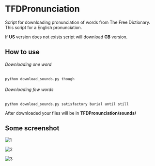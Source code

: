 TFDPronunciation
================

Script for downloading pronunciation of words from The Free Dictionary. This
script for a English pronunciation.

If **US** version does not exists script will download **GB** version.

How to use
----------

###### Downloading one word
    python download_sounds.py though

###### Downloading few words
    python download_sounds.py satisfactory burial until still

After downloaded your files will be in **TFDPronunciation/sounds/**

Some screenshot
---------------

![1](https://lh3.googleusercontent.com/-kI3vBrKKv_g/UOhaHFZDZbI/AAAAAAAAAhY/Bw8Wsmvs_9Y/s782/jeden_wyraz.png)

![2](https://lh5.googleusercontent.com/-TUanjlMRq0I/UOhaH344FNI/AAAAAAAAAhc/NvYjc68dwXk/s546/jeden_wyraz_istniejacy.png)

![3](https://lh5.googleusercontent.com/-0Ads1qbiFRY/UOhbe4RLvrI/AAAAAAAAAhw/HFdf120NbJQ/s769/kilka_wyrazow.png)
